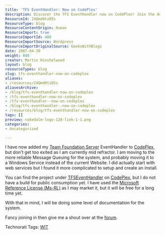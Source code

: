 ```yaml
---
title: 'TFS EventHandler: Now on CodePlex'
description: Discover the TFS EventHandler now on CodePlex! Join the development journey as it transitions to a more reliable system. Get involved and share your thoughts!
ResourceId: 24Qmd0tzO5s
ResourceType: blog
ResourceContentOrigin: Human
ResourceImport: true
ResourceImportId: 408
ResourceImportSource: Wordpress
ResourceImportOriginalSource: GeeksWithBlogs
date: 2007-04-30
weight: 840
creator: Martin Hinshelwood
layout: blog
resourceTypes: blog
slug: tfs-eventhandler-now-on-codeplex
aliases:
- /resources/24Qmd0tzO5s
aliasesArchive:
- /blog/tfs-eventhandler-now-on-codeplex
- /tfs-eventhandler-now-on-codeplex
- /tfs-eventhandler--now-on-codeplex
- /blog/tfs-eventhandler--now-on-codeplex
- /resources/blog/tfs-eventhandler-now-on-codeplex
tags: []
preview: nakedalm-logo-128-link-1-1.png
categories:
- Uncategorized

---
```

I have now added my [Team Foundation Server](http://msdn2.microsoft.com/en-us/teamsystem/aa718934.aspx "Team Foundation Server") EventHandler to [CodePlex](http://www.codeplex.com "CodePlex"), but don't get too exited as I am currently mid refractor. I am moving to the more reliable Message Queuing for the system, and probably moving it to a Windows Service instead of the current Website. I did actually start with web services but I found it more complicated to setup and create an install.

You can find the project under [TFSEventHandler](http://www.codeplex.com/TFSEventHandler) on [CodePlex](http://www.codeplex.com "CodePlex"), but I do not have a build for public consumption yet. I have used the [Microsoft Reference License (Ms-RL)](http://www.microsoft.com/resources/sharedsource/licensingbasics/referencelicense.mspx) as I may market it, but it will be free for a long time yet.

With that in mind, I will be doing some level of documentation for the system.

Fancy joining in then give me a shout over at the [forum](http://www.codeplex.com/TFSEventHandler/Thread/View.aspx?ThreadId=9761).

Technorati Tags: [WIT](http://technorati.com/tags/WIT)
